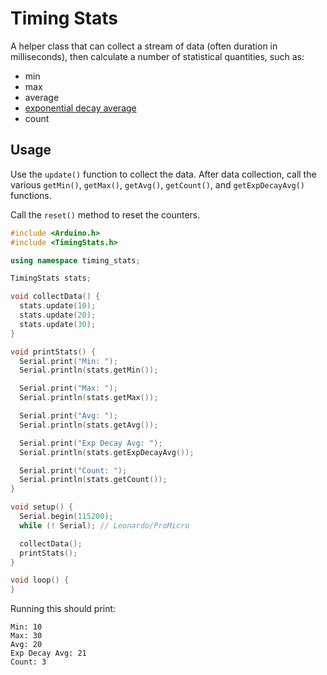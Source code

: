 # Timing Stats

A helper class that can collect a stream of data (often duration in
milliseconds), then calculate a number of statistical quantities, such as:

* min
* max
* average
* [exponential decay average](https://en.wikipedia.org/wiki/Moving_average#Exponential_moving_average)
* count

## Usage

Use the `update()` function to collect the data. After data collection,
call the various `getMin()`, `getMax()`, `getAvg()`, `getCount()`, and
`getExpDecayAvg()` functions.

Call the `reset()` method to reset the counters.

```C++
#include <Arduino.h>
#include <TimingStats.h>

using namespace timing_stats;

TimingStats stats;

void collectData() {
  stats.update(10);
  stats.update(20);
  stats.update(30);
}

void printStats() {
  Serial.print("Min: ");
  Serial.println(stats.getMin());

  Serial.print("Max: ");
  Serial.println(stats.getMax());

  Serial.print("Avg: ");
  Serial.println(stats.getAvg());

  Serial.print("Exp Decay Avg: ");
  Serial.println(stats.getExpDecayAvg());

  Serial.print("Count: ");
  Serial.println(stats.getCount());
}

void setup() {
  Serial.begin(115200);
  while (! Serial); // Leonardo/ProMicro

  collectData();
  printStats();
}

void loop() {
}
```

Running this should print:
```
Min: 10
Max: 30
Avg: 20
Exp Decay Avg: 21
Count: 3
```

